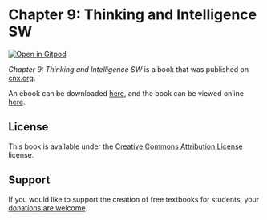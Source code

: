 # Chapter 9: Thinking and Intelligence SW

[![Open in Gitpod](https://gitpod.io/button/open-in-gitpod.svg)](https://gitpod.io/from-referrer/)

_Chapter 9: Thinking and Intelligence SW_ is a book that was published on [cnx.org](https://cnx.org/).

An ebook can be downloaded [here](https://github.com/cnx-user-books/cnxbook-chapter-9-thinking-and-intelligence-sw/releases/latest), and the book can be viewed online [here](https://github.com/cnx-user-books/cnxbook-chapter-9-thinking-and-intelligence-sw/releases/latest).

## License
This book is available under the [Creative Commons Attribution License](./LICENSE) license.

## Support
If you would like to support the creation of free textbooks for students, your [donations are welcome](https://riceconnect.rice.edu/donation/support-openstax-banner).
